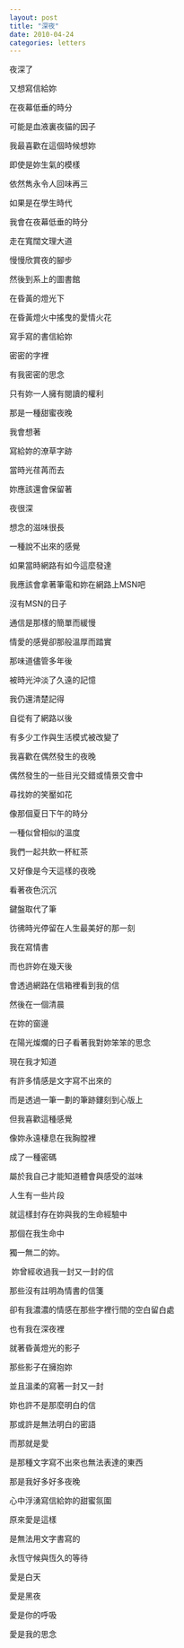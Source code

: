 ```yaml
---
layout: post
title: "深夜"
date: 2010-04-24
categories: letters
---
```




夜深了


又想寫信給妳


在夜幕低垂的時分


可能是血液裏夜貓的因子


我最喜歡在這個時候想妳


即使是妳生氣的模樣


依然雋永令人回味再三


如果是在學生時代


我會在夜幕低垂的時分


走在寬闊文理大道


慢慢欣賞夜的腳步


然後到系上的圖書館


在昏黃的燈光下


在昏黃燈火中搖曳的愛情火花


寫手寫的書信給妳


密密的字裡


有我密密的思念


只有妳一人擁有閱讀的權利


那是一種甜蜜夜晚


我會想著


寫給妳的潦草字跡


當時光荏苒而去


妳應該還會保留著


夜很深


想念的滋味很長


一種說不出來的感覺


如果當時網路有如今這麼發達


我應該會拿著筆電和妳在網路上MSN吧


沒有MSN的日子


通信是那樣的簡單而緩慢


情愛的感覺卻那般溫厚而踏實


那味道儘管多年後


被時光沖淡了久遠的記憶


我仍還清楚記得


自從有了網路以後


有多少工作與生活模式被改變了


我喜歡在偶然發生的夜晚


偶然發生的一些目光交錯或情景交會中


尋找妳的笑靨如花


像那個夏日下午的時分


一種似曾相似的溫度


我們一起共飲一杯紅茶


又好像是今天這樣的夜晚


看著夜色沉沉


鍵盤取代了筆


彷彿時光停留在人生最美好的那一刻


我在寫情書


而也許妳在幾天後


會透過網路在信箱裡看到我的信


然後在一個清晨


在妳的窗邊


在陽光燦爛的日子看著我對妳笨笨的思念


現在我才知道


有許多情感是文字寫不出來的


而是透過一筆一劃的筆跡鏤刻到心版上


但我喜歡這種感覺


像妳永遠棲息在我胸膛裡


成了一種密碼


屬於我自己才能知道體會與感受的滋味


人生有一些片段


就這樣封存在妳與我的生命經驗中


那個在我生命中


獨一無二的妳。

 妳曾經收過我一封又一封的信


那些沒有註明為情書的信箋


卻有我濃濃的情感在那些字裡行間的空白留白處


也有我在深夜裡


就著昏黃燈光的影子


那些影子在擁抱妳


並且溫柔的寫著一封又一封


妳也許不是那麼明白的信


那或許是無法明白的密語


而那就是愛


是那種文字寫不出來也無法表達的東西


那是我好多好多夜晚


心中浮湧寫信給妳的甜蜜氛圍


原來愛是這樣


是無法用文字書寫的


永恆守候與恆久的等待


愛是白天


愛是黑夜


愛是你的呼吸


愛是我的思念
